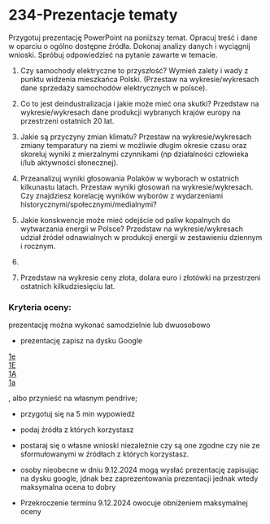 # 234-Prezentacje tematy

Przygotuj prezentację PowerPoint na poniższy temat. Opracuj treść i dane w oparciu o ogólno dostępne źródła. Dokonaj analizy danych i wyciągnij wnioski. Spróbuj odpowiedzieć na pytanie zawarte w temacie.

1. Czy samochody elektryczne to przyszłość? Wymień zalety i wady z punktu widzenia mieszkańca Polski. (Przestaw na wykresie/wykresach dane sprzedaży samochodów elektrycznych w polsce).
<!-- https://e.autokult.pl/ktore-elektryki-najbardziej-lubia-polacy-jedna-marka-goruje-nad-reszta,7022235860728768a -->

2. Co to jest deindustralizacja i jakie może mieć ona skutki? Przedstaw na wykresie/wykresach dane produkcji wybranych krajów europy na przestrzeni ostatnich 20 lat.
<!-- https://kig.pl/aktualnosc-ekonomicz/wyniki-przemyslu-w-sierpniu-2024/ -->

3. Jakie są przyczyny zmian klimatu? Przestaw na wykresie/wykresach zmiany temparatury na ziemi w możliwie długim okresie czasu oraz skoreluj wyniki z mierzalnymi czynnikami (np działalności człowieka i/lub aktywności słonecznej).
<!-- https://eko.wprost.pl/10429366/prof-piotr-wolanski-o-zmianach-klimatu-winna-zmienna-aktywnosc-slonca.html -->

4. Przeanalizuj wyniki głosowania Polaków w wyborach w ostatnich kilkunastu latach. Przestaw wyniki głosowań na wykresie/wykresach. Czy znajdziesz korelację wyników wyborów z wydarzeniami historycznymi/społecznymi/medialnymi?
<!-- https://wybory.gov.pl/index/index.html -->

5. Jakie konskwencje może mieć odejście od paliw kopalnych do wytwarzania energii w Polsce? Przedstaw na wykresie/wykresach udział źródeł odnawialnych w produkcji energii w zestawieniu dziennym i rocznym.
6. <!-- https://stat.gov.pl/files/gfx/portalinformacyjny/pl/defaultaktualnosci/5485/10/4/1/energia_ze_zrodel_odnawialnych_w_2020_r..pdf -->

7. Przedstaw na wykresie ceny złota, dolara euro i złotówki na przestrzeni ostatnich kilkudziesięciu lat.
<!-- https://nbp.pl/statystyka-i-sprawozdawczosc/kursy -->

### Kryteria oceny:

  prezentację można wykonać samodzielnie lub dwuosobowo

 * prezentację zapisz na dysku Google

 [1e](https://drive.google.com/drive/folders/11XycYjXIGGrUwkTPo0wS9cIGp920LpMU?usp=drive_link) <br>
 [1E](https://drive.google.com/drive/folders/1y9zdZvpfhf5KW2bGVN0xbmmKqPvmygYE?usp=drive_link) <br>
 [1A](https://drive.google.com/drive/folders/1ZtFTfVIyj26MuC-0Zo2PmDpLRLo5GRwb?usp=drive_link) <br>
 [1a](https://drive.google.com/drive/folders/14RUnNPNfyAM-3962h9GXlt6wEfeyNeg0?usp=drive_link) <br>

  

  , albo przynieść na własnym pendrive;
  
  * przygotuj się na 5 min wypowiedź
  
  * podaj źródła z których korzystasz
  
  * postaraj się o własne wnioski niezależnie czy są one zgodne czy nie ze sformułowanymi w źródłach z których korzystasz.
  
  * osoby nieobecne w dniu 9.12.2024 mogą wysłać prezentację zapisując na dysku google, jdnak bez zaprezentowania prezentacji jednak wtedy maksymalna ocena to dobry

  * Przekroczenie terminu 9.12.2024 owocuje obniżeniem maksymalnej oceny
